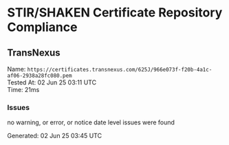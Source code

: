 # STIR/SHAKEN Certificate Repository Compliance

## TransNexus

Name: `https://certificates.transnexus.com/625J/966e073f-f20b-4a1c-af06-2938a28fc080.pem`\
Tested At: 02 Jun 25 03:11 UTC\
Time: 21ms

### Issues

no warning, or error, or notice date level issues were found

Generated: 02 Jun 25 03:45 UTC